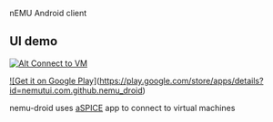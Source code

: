 nEMU Android client

## UI demo
[![Alt Connect to VM](https://img.youtube.com/vi/CG79Iev0FL4/1.jpg)](https://www.youtube.com/watch?v=CG79Iev0FL4)


[![Get it on Google Play]](https://user-images.githubusercontent.com/5861368/128718926-4ad15383-6bb6-44e5-a0dd-511ae08eac22.png)(https://play.google.com/store/apps/details?id=nemutui.com.github.nemu_droid)


nemu-droid uses 
[aSPICE](https://play.google.com/store/apps/details?id=com.iiordanov.freeaSPICE)
app to connect to virtual machines
